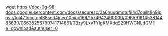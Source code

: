 wget https://doc-0g-98-docs.googleusercontent.com/docs/securesc/3a6huuqmotufjl4d7cuilit8n9lpovir/tqi471c5ctnpl88sed4jneq105ioc166/1574942400000/09659191453814483630/06635256790741714661/0Bzy9LxvTYIgKMXdqS29HWGNLdGM?e=download&authuser=0
